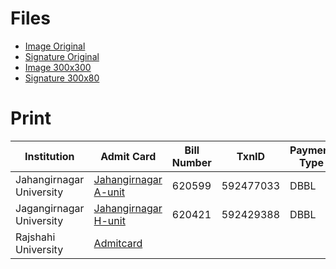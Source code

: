 # Files

-  [Image Original](https://raw.githubusercontent.com/ionixftw/admission/master/Ayon4.jpg)
- [Signature Original](https://raw.githubusercontent.com/ionixftw/admission/master/20160831_002313.jpg)
- [Image 300x300](https://raw.githubusercontent.com/ionixftw/admission/master/Ayon-300x300.jpg)
- [Signature 300x80](https://raw.githubusercontent.com/ionixftw/admission/master/signature-300x80.jpg)

# Print


|Institution|Admit Card|Bill Number|TxnID|Payment Type|Link|
|---|---|---|---|---|---|
|Jahangirnagar University| [Jahangirnagar A-unit](https://raw.githubusercontent.com/ionixftw/admission/master/admit-card-a-unit-jahangirnagar.pdf)|620599|592477033|DBBL|[Link](http://ju-admission.org)|
|Jagangirnagar University| [Jahangirnagar H-unit](https://raw.githubusercontent.com/ionixftw/admission/master/admit-card-h-unit-jahangirnagar.pdf)|620421|592429388|DBBL|[Link](http://ju-admission.org)|
|Rajshahi University|[Admitcard](https://raw.githubusercontent.com/ionixftw/admission/master/RU-H24599.pdf)||
